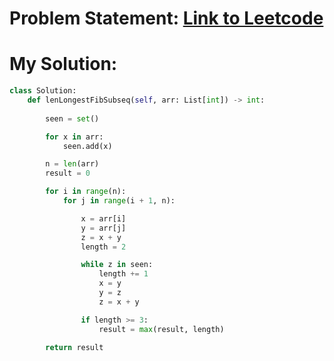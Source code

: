 # Problem Statement: [Link to Leetcode](https://leetcode.com/problems/length-of-longest-fibonacci-subsequence/submissions/1557252303/?envType=daily-question&envId=2025-02-27)
# My Solution: 
```python
class Solution:
    def lenLongestFibSubseq(self, arr: List[int]) -> int:
        
        seen = set()

        for x in arr:
            seen.add(x)

        n = len(arr)
        result = 0

        for i in range(n):
            for j in range(i + 1, n):

                x = arr[i]
                y = arr[j]
                z = x + y
                length = 2

                while z in seen:
                    length += 1
                    x = y
                    y = z
                    z = x + y

                if length >= 3:
                    result = max(result, length)

        return result
```

